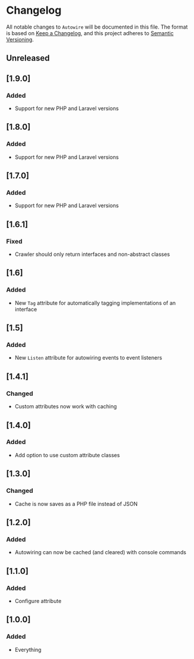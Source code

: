 # Changelog

All notable changes to `Autowire` will be documented in this file.
The format is based on [Keep a Changelog](https://keepachangelog.com/en/1.0.0/),
and this project adheres to [Semantic Versioning](https://semver.org/spec/v2.0.0.html).

## Unreleased

## [1.9.0]

### Added
- Support for new PHP and Laravel versions

## [1.8.0]

### Added
- Support for new PHP and Laravel versions

## [1.7.0]

### Added
- Support for new PHP and Laravel versions

## [1.6.1]

### Fixed
- Crawler should only return interfaces and non-abstract classes

## [1.6]

### Added
- New `Tag` attribute for automatically tagging implementations of an interface

## [1.5]

### Added
- New `Listen` attribute for autowiring events to event listeners

## [1.4.1]

### Changed
- Custom attributes now work with caching

## [1.4.0]

### Added
- Add option to use custom attribute classes

## [1.3.0]

### Changed
- Cache is now saves as a PHP file instead of JSON

## [1.2.0]

### Added
- Autowiring can now be cached (and cleared) with console commands

## [1.1.0]

### Added
- Configure attribute

## [1.0.0]

### Added
- Everything
